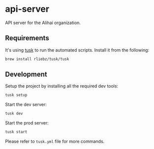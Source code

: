 # api-server

API server for the Alihai organization.

## Requirements

It's using [tusk](https://github.com/rliebz/tusk) to run the automated scripts. Install it from the following:

```sh
brew install rliebz/tusk/tusk
```

## Development

Setup the project by installing all the required dev tools:

```sh
tusk setup
```

Start the dev server:

```sh
tusk dev
```

Start the prod server:

```sh
tusk start
```

Please refer to `tusk.yml` file for more commands.
